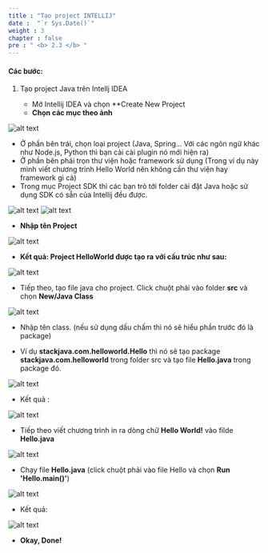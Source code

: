 ```yaml
---
title : "Tạo project INTELLIJ"
date :  "`r Sys.Date()`" 
weight : 3 
chapter : false
pre : " <b> 2.3 </b> "
---
```


#### Các bước:

1. Tạo project Java trên Intellj IDEA

   - Mở Intellij IDEA và chọn **Create New Project
   - **Chọn các mục theo ảnh**

![alt text](/github_Chi/images/2.2/image-1.png)
   - Ở phần bên trái, chọn loại project (Java, Spring…  Với các ngôn ngữ khác như Node.js, Python thì bạn cài cài plugin nó mới hiện ra)
   - Ở phần bên phải trọn thư viện hoặc framework sử dụng (Trong ví dụ này mình viết chương trình Hello World nên không cần thư viện hay framework gì cả)
   - Trong mục Project SDK thì các bạn trỏ tới folder cài đặt Java hoặc sử dụng SDK có sẵn của Intellij đều được.

![alt text](/github_Chi/images/2.2/image-3.png)
![alt text](/github_Chi/images/2.2/image-4.png)
- **Nhập tên Project**

![alt text](/github_Chi/images/2.2/image-5.png)

- **Kết quả: Project HelloWorld được tạo ra với cấu trúc như sau:**

![alt text](/github_Chi/images/2.2/image-6.png)

- Tiếp theo, tạo file java cho project. Click chuột phải vào folder **src** và chọn **New/Java Class**

![alt text](/github_Chi/images/2.2/image-7.png)

- Nhập tên class. (nếu sử dụng dấu chấm thì nó sẽ hiểu phần trước đó là package)

- Ví dụ **stackjava.com.helloworld.Hello** thì nó sẽ tạo package **stackjava.com.helloworld** trong folder src và tạo file **Hello.java** trong package đó.

![alt text](/github_Chi/images/2.2/image-8.png)

- Kết quả :

![alt text](/github_Chi/images/2.2/image-9.png)

- Tiếp theo viết chương trình in ra dòng chữ **Hello World!** vào filde **Hello.java**

![alt text](/github_Chi/images/2.2/image-10.png)

- Chạy file **Hello.java** (click chuột phải vào file Hello và chọn **Run 'Hello.main()'**)

![alt text](/github_Chi/images/2.2/image-11.png)

- Kết quả: 

![alt text](/github_Chi/images/2.2/image-12.png)

- **Okay, Done!**
